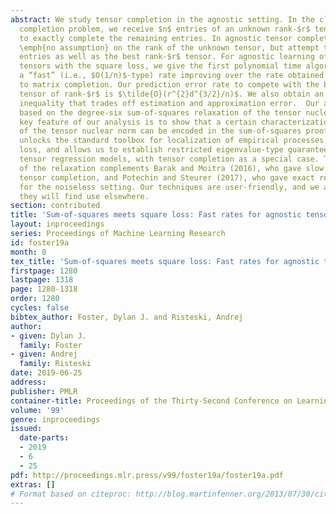 ```yaml
---
abstract: We study tensor completion in the agnostic setting. In the classical tensor
  completion problem, we receive $n$ entries of an unknown rank-$r$ tensor and wish
  to exactly complete the remaining entries. In agnostic tensor completion, we make
  \emph{no assumption} on the rank of the unknown tensor, but attempt to predict unknown
  entries as well as the best rank-$r$ tensor. For agnostic learning of third-order
  tensors with the square loss, we give the first polynomial time algorithm that obtains
  a “fast” (i.e., $O(1/n)$-type) rate improving over the rate obtained by reduction
  to matrix completion. Our prediction error rate to compete with the best $d\times{}d\times{}d$
  tensor of rank-$r$ is $\tilde{O}(r^{2}d^{3/2}/n)$. We also obtain an exact oracle
  inequality that trades off estimation and approximation error.  Our algorithm is
  based on the degree-six sum-of-squares relaxation of the tensor nuclear norm. The
  key feature of our analysis is to show that a certain characterization for the subgradient
  of the tensor nuclear norm can be encoded in the sum-of-squares proof system. This
  unlocks the standard toolbox for localization of empirical processes under the square
  loss, and allows us to establish restricted eigenvalue-type guarantees for various
  tensor regression models, with tensor completion as a special case. The new analysis
  of the relaxation complements Barak and Moitra (2016), who gave slow rates for agnostic
  tensor completion, and Potechin and Steurer (2017), who gave exact recovery guarantees
  for the noiseless setting. Our techniques are user-friendly, and we anticipate that
  they will find use elsewhere.
section: contributed
title: 'Sum-of-squares meets square loss: Fast rates for agnostic tensor completion'
layout: inproceedings
series: Proceedings of Machine Learning Research
id: foster19a
month: 0
tex_title: 'Sum-of-squares meets square loss: Fast rates for agnostic tensor completion'
firstpage: 1280
lastpage: 1318
page: 1280-1318
order: 1280
cycles: false
bibtex_author: Foster, Dylan J. and Risteski, Andrej
author:
- given: Dylan J.
  family: Foster
- given: Andrej
  family: Risteski
date: 2019-06-25
address: 
publisher: PMLR
container-title: Proceedings of the Thirty-Second Conference on Learning Theory
volume: '99'
genre: inproceedings
issued:
  date-parts:
  - 2019
  - 6
  - 25
pdf: http://proceedings.mlr.press/v99/foster19a/foster19a.pdf
extras: []
# Format based on citeproc: http://blog.martinfenner.org/2013/07/30/citeproc-yaml-for-bibliographies/
---
```


